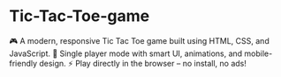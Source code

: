# Tic-Tac-Toe-game
🎮 A modern, responsive Tic Tac Toe game built using HTML, CSS, and JavaScript. 🧠 Single player mode with smart UI, animations, and mobile-friendly design. ⚡ Play directly in the browser – no install, no ads!
